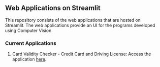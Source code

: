 ## Web Applications on Streamlit

This repository consists of the web applications that are hosted on Streamlit.
The web applications provide an UI for the programs developed using Computer Vision.

### Current Applications

1. Card Validity Checker - Credit Card and Driving License: 
   Access the application [here](https://card-validity-check.streamlit.app/).
